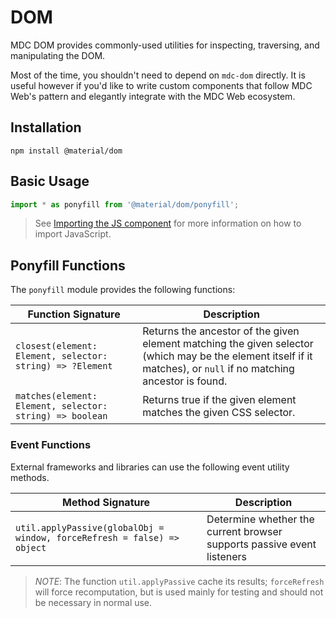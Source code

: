 <!--docs:
title: "DOM"
layout: detail
section: components
excerpt: "Provides commonly-used utilities for inspecting, traversing, and manipulating the DOM."
path: /catalog/dom/
-->

# DOM

MDC DOM provides commonly-used utilities for inspecting, traversing, and manipulating the DOM.

Most of the time, you shouldn't need to depend on `mdc-dom` directly. It is useful however if you'd like to write custom components that follow MDC Web's pattern and elegantly integrate with the MDC Web ecosystem.

## Installation

```
npm install @material/dom
```

## Basic Usage

```js
import * as ponyfill from '@material/dom/ponyfill';
```

> See [Importing the JS component](../../docs/importing-js.md) for more information on how to import JavaScript.

## Ponyfill Functions

The `ponyfill` module provides the following functions:

Function Signature | Description
--- | ---
`closest(element: Element, selector: string) => ?Element` | Returns the ancestor of the given element matching the given selector (which may be the element itself if it matches), or `null` if no matching ancestor is found.
`matches(element: Element, selector: string) => boolean` | Returns true if the given element matches the given CSS selector.

### Event Functions

External frameworks and libraries can use the following event utility methods.

Method Signature | Description
--- | ---
`util.applyPassive(globalObj = window, forceRefresh = false) => object` | Determine whether the current browser supports passive event listeners

> _NOTE_: The function `util.applyPassive` cache its results; `forceRefresh` will force recomputation, but is used mainly for testing and should not be necessary in normal use.
